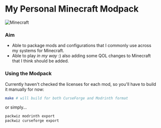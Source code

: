 # My Personal Minecraft Modpack

![Minecraft](https://img.shields.io/badge/Minecraft-1.19.2-green?logo=minecraft)

### Aim

- Able to package mods and configurations that I commonly use across my systems for Minecraft.
- Able to play _in my way_ :) also adding some QOL changes to Minecraft that I think should be added.

### Using the Modpack

Currently haven't checked the licenses for each mod, so you'll have to build it manually for now:

```bash
make # will build for both CurseForge and Modrinth format
```

or simply...

```cmd
packwiz modrinth export
packwiz curseforge export
```

